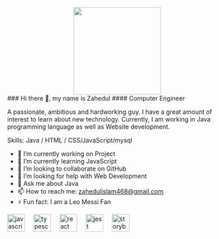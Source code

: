 
<div align="center">
  <img height="200" src="https://media.licdn.com/dms/image/v2/D5616AQFy46Avzycc5Q/profile-displaybackgroundimage-shrink_350_1400/profile-displaybackgroundimage-shrink_350_1400/0/1708279473516?e=1738195200&v=beta&t=z5QtrHsKvJPZMEq7vwzIZcGoTf--6qRwa7onObBpCOE"  />
</div>
### Hi there 👋, my name is Zahedul
#### Computer Engineer

A passionate, ambitious and hardworking guy. I have a great amount of interest to learn about new technology. Currently, I am working in Java programming language as well as Website development.

Skills: Java / HTML / CSS/JavaScript/mysql

- 🔭 I’m currently working on Project 
- 🌱 I’m currently learning JavaScript 
- 👯 I’m looking to collaborate on GitHub 
- 🤔 I’m looking for help with Web Development 
- 💬 Ask me about Java 
- 📫 How to reach me: zahedulislam468@gmail.com 
- ⚡ Fun fact: I am a Leo Messi Fan 


<div align="left">
  <img src="https://cdn.jsdelivr.net/gh/devicons/devicon/icons/javascript/javascript-original.svg" height="40" alt="javascript logo"  />
  <img width="12" />
  <img src="https://cdn.jsdelivr.net/gh/devicons/devicon/icons/typescript/typescript-original.svg" height="40" alt="typescript logo"  />
  <img width="12" />
  <img src="https://cdn.jsdelivr.net/gh/devicons/devicon/icons/react/react-original.svg" height="40" alt="react logo"  />
  <img width="12" />
  <img src="https://cdn.jsdelivr.net/gh/devicons/devicon/icons/jest/jest-plain.svg" height="40" alt="jest logo"  />
  <img width="12" />
  <img src="https://cdn.jsdelivr.net/gh/devicons/devicon/icons/storybook/storybook-original.svg" height="40" alt="storybook logo"  />
</div>

###



###
